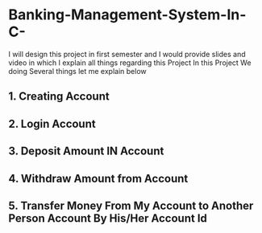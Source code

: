 # Banking-Management-System-In-C-
I will design this project in first semester and I would provide slides and video in which I explain all things regarding this Project 
In this Project We doing Several things let me explain below
## 1. Creating Account
## 2. Login Account
## 3. Deposit Amount IN Account
## 4. Withdraw Amount from Account
## 5. Transfer Money From My Account to Another Person Account By His/Her Account Id
